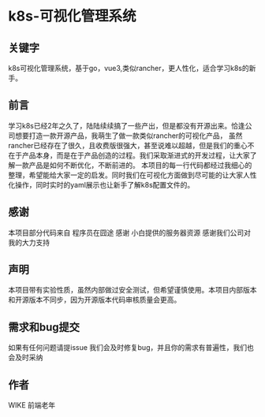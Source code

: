# k8s-可视化管理系统

## 关键字
k8s可视化管理系统，基于go，vue3,类似rancher，更人性化，适合学习k8s的新手。

## 前言
学习k8s已经2年之久了，陆陆续续搞了一些产出，但是都没有开源出来。恰逢公司想要打造一款开源产品，我萌生了做一款类似rancher的可视化产品，
虽然rancher已经存在了很久，且收费版很强大，甚至说难以超越，但是我们的重心不在于产品本身，而是在于产品创造的过程。我们采取渐进式的开发过程，让大家了解一款产品是如何不断优化，不断前进的。
本项目的每一行代码都经过我细心的整理，希望能给大家一定的启发。同时我们在可视化方面做到尽可能的让大家人性化操作，同时实时的yaml展示也让新手了解k8s配置文件的。

## 感谢
本项目部分代码来自 程序员在囧途 感谢 小白提供的服务器资源 感谢我们公司对我的大力支持

## 声明
本项目带有实验性质，虽然内部做过安全测试，但希望谨慎使用。本项目内部版本和开源版本不同步，因为开源版本代码审核质量会更高。

## 需求和bug提交
如果有任何问题请提issue 我们会及时修复bug，并且你的需求有普遍性，我们也会及时采纳

## 作者
WIKE 前端老年



